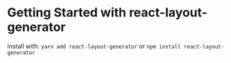 # Getting Started with react-layout-generator

install with: 
`yarn add react-layout-generator`
or
`npm install react-layout-generator`

